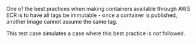 One of the best practices when making containers available through AWS ECR
is to have all tags be immutable - once a container is published, another image
cannot assume the same tag.

This test case simulates a case where this best practice is _not_ followed.